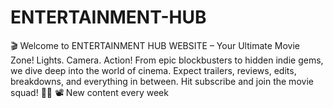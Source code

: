 # ENTERTAINMENT-HUB
 🎬 Welcome to ENTERTAINMENT HUB WEBSITE – Your Ultimate Movie Zone! Lights. Camera. Action! From epic blockbusters to hidden indie gems, we dive deep into the world of cinema. Expect trailers, reviews, edits, breakdowns, and everything in between. Hit subscribe and join the movie squad! 🍿🎥  📽️ New content every week
